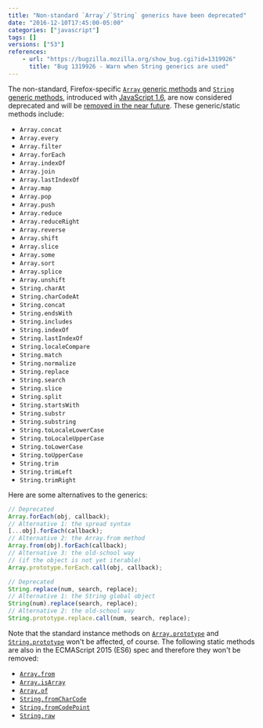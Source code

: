 ```yaml
---
title: "Non-standard `Array`/`String` generics have been deprecated"
date: "2016-12-10T17:45:00-05:00"
categories: ["javascript"]
tags: []
versions: ["53"]
references:
    - url: "https://bugzilla.mozilla.org/show_bug.cgi?id=1319926"
      title: "Bug 1319926 - Warn when String generics are used"
---
```

The non-standard, Firefox-specific [`Array` generic methods](https://developer.mozilla.org/docs/Web/JavaScript/Reference/Global_Objects/Array#Array_generic_methods) and [`String` generic methods](https://developer.mozilla.org/docs/Web/JavaScript/Reference/Global_Objects/String#String_generic_methods), introduced with [JavaScript 1.6](https://developer.mozilla.org/docs/Web/JavaScript/New_in_JavaScript/1.6), are now considered deprecated and will be [removed in the near future](https://www.fxsitecompat.com/en-CA/docs/2015/non-standard-array-string-generics-will-be-removed/). These generic/static methods include:

* `Array.concat`
* `Array.every`
* `Array.filter`
* `Array.forEach`
* `Array.indexOf`
* `Array.join`
* `Array.lastIndexOf`
* `Array.map`
* `Array.pop`
* `Array.push`
* `Array.reduce`
* `Array.reduceRight`
* `Array.reverse`
* `Array.shift`
* `Array.slice`
* `Array.some`
* `Array.sort`
* `Array.splice`
* `Array.unshift`
* `String.charAt`
* `String.charCodeAt`
* `String.concat`
* `String.endsWith`
* `String.includes`
* `String.indexOf`
* `String.lastIndexOf`
* `String.localeCompare`
* `String.match`
* `String.normalize`
* `String.replace`
* `String.search`
* `String.slice`
* `String.split`
* `String.startsWith`
* `String.substr`
* `String.substring`
* `String.toLocaleLowerCase`
* `String.toLocaleUpperCase`
* `String.toLowerCase`
* `String.toUpperCase`
* `String.trim`
* `String.trimLeft`
* `String.trimRight`

Here are some alternatives to the generics:

```js
// Deprecated
Array.forEach(obj, callback);
// Alternative 1: the spread syntax
[...obj].forEach(callback);
// Alternative 2: the Array.from method
Array.from(obj).forEach(callback);
// Alternative 3: the old-school way
// (if the object is not yet iterable)
Array.prototype.forEach.call(obj, callback);
```

```js
// Deprecated
String.replace(num, search, replace);
// Alternative 1: the String global object
String(num).replace(search, replace);
// Alternative 2: the old-school way
String.prototype.replace.call(num, search, replace);
```

Note that the standard instance methods on [`Array.prototype`](https://developer.mozilla.org/docs/Web/JavaScript/Reference/Global_Objects/Array/prototype) and [`String.prototype`](https://developer.mozilla.org/docs/Web/JavaScript/Reference/Global_Objects/String/prototype) won't be affected, of course. The following static methods are also in the ECMAScript 2015 (ES6) spec and therefore they won't be removed:

* [`Array.from`](https://developer.mozilla.org/docs/Web/JavaScript/Reference/Global_Objects/Array/from)
* [`Array.isArray`](https://developer.mozilla.org/docs/Web/JavaScript/Reference/Global_Objects/Array/isArray)
* [`Array.of`](https://developer.mozilla.org/docs/Web/JavaScript/Reference/Global_Objects/Array/of)
* [`String.fromCharCode`](https://developer.mozilla.org/docs/Web/JavaScript/Reference/Global_Objects/String/fromCharCode)
* [`String.fromCodePoint`](https://developer.mozilla.org/docs/Web/JavaScript/Reference/Global_Objects/String/fromCodePoint)
* [`String.raw`](https://developer.mozilla.org/docs/Web/JavaScript/Reference/Global_Objects/String/raw)
